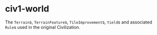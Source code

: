 # civ1-world

The `Terrain`s, `TerrainFeature`s, `TileImprovement`s, `Yield`s and associated `Rule`s used in the original
Civilization.
